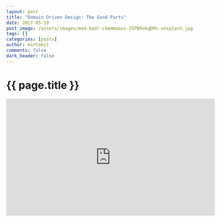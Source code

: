 ```yaml
---
layout: post
title: "Domain Driven Design: The Good Parts"
date: 2017-05-19
post_image: /assets/images/med-badr-chemmaoui-ZSPBhokqDMc-unsplash.jpg
tags: []
categories: [posts]
author: mintobit
comments: false
dark_header: false
---
```

# {{ page.title }}
<iframe width="560" height="315" src="https://www.youtube.com/embed/U6CeaA-Phqo" frameborder="0" allowfullscreen></iframe>